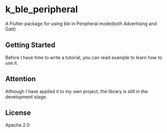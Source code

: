 # k_ble_peripheral

A Flutter package for using ble in Peripheral mode(both Advertising and Gatt)

## Getting Started

Before I have time to write a tutorial, you can read example to learn how to use it.

## Attention

Although I have applied it to my own project, the library is still in the development stage.

## License

Apache 2.0
